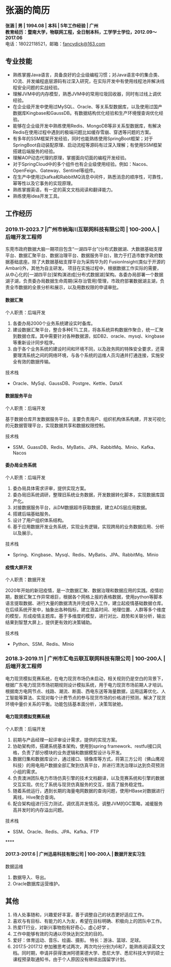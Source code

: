 # 张涵的简历

**张涵 | 男 | 1994.08 | 本科 | 5年工作经验 | 广州**  
**教育经历：暨南大学，物联网工程，全日制本科，工学学士学位，2012.09～2017.06**  
电话：18022118521，邮箱：[fancydick@163.com](fancydick@163.com)  

## 专业技能  

-	熟练掌握Java语言，具备良好的企业级编程习惯；对Java语言中的集合类、IO流、并发编程底层源码有过深入研究，在实际开发中有使用线程池并解决线程安全问题的实战经验。
-	理解JVM中的内存模型，熟悉JVM中的常用垃圾回收器，同时有过线上调优经验。
-	在企业级开发中使用过MySQL、Oracle、等关系型数据库，以及使用过国产数据库Kingbase和GaussDB。有数据结构优化经验和生产环境慢查询优化经验。
-	能够在企业级开发中熟练使用Redis、MongoDB等非关系型数据库，有解决Redis在使用过程中遇到的极端问题比如缓存雪崩、穿透等问题的方案。
-	有多年的SSM框架开发经验，同时也能熟练使用SpringBoot框架；对于SpringBoot自动装配原理、启动流程等源码有过深入理解；有使用SSM框架搭建后端服务的经验。
-  理解AOP动态代理的原理，掌握面向切面的编程开发经验。
-	对于SpringCloud中的多个组件也有企业级使用经验。例如：Nacos、OpenFeign、Gateway、Sentinel等组件。
-	在生产中使用过kafka和RabbitMQ消息中间件，熟悉消息的顺序性，可靠性，幂等性以及它事务的实现原理。
-	熟练掌握英语，有一定的英文文档阅读和翻译能力。
-	熟练使用idea开发工具。


## 工作经历

### 2019.11-2023.7 |广州市纳海川互联网科技有限公司 | 100-200人 | 后端开发工程师

东莞市政府数据大脑一期项目包含“一湖四平台”(分布式数据湖、大数据基础支撑平台、数据汇聚平台、数据治理平台、数据服务平台)，致力于打造市数字政府数据基础底座。除了大数据基础支撑平台为采购华为的 FusionInsight(类似于开源的Ambari)外，其他为自主研发。
项目在实施过程中，根据数据工作实际的需要，从中心化的[一湖四平台]架构演进成[分布式数据湖]架构。各委办局部署一个数据湖子湖，负责委办局数据生命周期(采存治管用)管理，市政府部署数据湖主湖，负责全市数据的全景分析和展示，以及用数权限的申请审批。 


#### 数据汇聚

个人职责：后端开发


1.  各委办局2000个业务系统建设实时备库。
2.  建设数据汇聚平台，整合多种ETL工具，将各系统异构数据作聚合，统一汇聚到数据仓库。其中需要针对各种数据源，如DB2、oracle、mysql、kingbase等重新设计同步程序。
3.  由于各个业务系统的建设时间和环境不同，以及政务网的特殊安全要求，还需要理清系统之间的网络环境，与各个系统的运维人员沟通并打通连接，实施安全有效的数据传输。


技术栈
- Oracle、MySql、GaussDB、Postgre、Kettle、DataX

#### 数据服务平台

个人职责：后端开发


基于数据仓库开发数据服务平台。主要负责用户、组织机构体系构建，开发可视化的元数据管理平台，实现数据共享和数据权限控制。


技术栈
- SSM、GuassDB、Redis、MyBatis、JPA、RabbitMq、Minio、Kafka、Nacos

#### 委办局业务系统

个人职责：后端开发


1.  委办局具体需求评审，提供实现方案。
2.  委办局旧系统调研，整理旧系统业务数据，开发数据转化脚本，实现数据库国产化。
3.  对接数据服务平台，从DM数据超市获取数据，建立ADS层应用数据。
4.  搭建后端基础服务。
5.  设计了用户组织体系结构。
6.  基于应用数据开发业务系统，实现业务逻辑，实现跨局的业务数据应用、分析以及展示，


技术栈
- Spring、Kingbase、Mysql、Redis、MyBatis、JPA、RabbitMq、Minio

#### 疫情大屏开发

个人职责：数据开发


2020年开始的新冠疫情，是一次数据汇聚、数据治理和数据应用的实践。疫情初期，数据汇聚工作异常艰巨，根据各个网格上报的表格数据，使用python等脚本语言提取数据、进行大量的数据清洗并完成导入工作，建立起疫情基础数据仓库。在后续系统开发中，抽象出各种指标，建立涵盖时间、地理位置、人群等多个维度的模型，形成疫情主题库。基于多维度的模型，进行对比、趋势和关联分析，输出结果到智慧大屏上，提供更有效的决策辅助。


技术栈
- Python、SSM、Redis、MInio

### 2018.3-2019.11 | 广州市汇电云联互联网科技有限公司 | 100-200人 | 后端开发工程师


电力现货模拟竞赛系统，在电力现货市场仍未启动，相关规则仍是空白的背景下，根据广东电力现货市场初期规则设计模拟系统，用于电力现货市场前期人才培训。
根据南方电网节点、线路、潮流、断面、西电东送等海量数据，运用运筹优化、人工智能等算法、实现对每个计费节点的参与现货市场的价格进行预测，解决了现货环境中量价关系的平衡。功能包括基本面分析，决策驾驶舱。

#### 电力现货模拟竞赛系统

个人职责：后端开发
1. 前期与产品经理一起评审设计需求，提供的实现方案。
2. 协助架构师，搭建系统基本架构，使用到spring framework、restful接口风格，负责了部分模块的业务逻辑和数据模型设计与开发。
3. 数据归集和数据库设计，通过接口、镜像库等方式，将第三方公司（佛山鹰视科技）的用电用户数据全部汇聚到仿真平台，并进行清洗治理以达到负荷预测小组的需求。
4. 负责澳洲团队电力市场仿真引擎的技术文档翻译，以及竞赛系统和引擎的数据交互实现。优化了系统与现货仿真服务的交互，提高了服务稳定性。
5. 随着系统运行，遇到长期的海量电网数据的查询问题，使用HBase对数据进行离线，Hive聚合查询。
1. 配合架构组进行压力测试，调优高并发情况。调整JVM的GC策略，减缓服务高并发时的内存溢出问题。

技术栈
- SSM、Oracle、Redis、JPA、Kafka、FTP
<div style="break-after: page; page-break-after: always;" ></div>
**​**

#### 2017.3-2017.6 | 广州迅易科技有限公司 | 100-200人 | 数据开发实习生

数据运维

1. 数据导入、导出。
2. Oracle数据库运营维护。

## 其他

1. 待人处事随和，兴趣爱好丰富，善于调整自己的状态更好适应工作。
1. 喜欢与有目标、有能力的人为友，希望在目标明确、积极向上的团队中工作。
1. 热爱IT行业，对新兴事物抱有好奇心，虚心好学 。
1. 工作中能够有效的沟通以尽快达到交流的目的。
1. 爱好：体育运动、音乐、绘画、摄影。
特长：游泳、篮球、足球。
1. 2017.5-2017.12 参加雅思考试两次，两次均分分别为6和7，能熟练阅读英文文档。同时期，申请并获得澳洲阿德莱德大学、悉尼大学、悉尼科技大学的硕士课程预录取通知书，由于个人原因没有继续出国留学计划。

